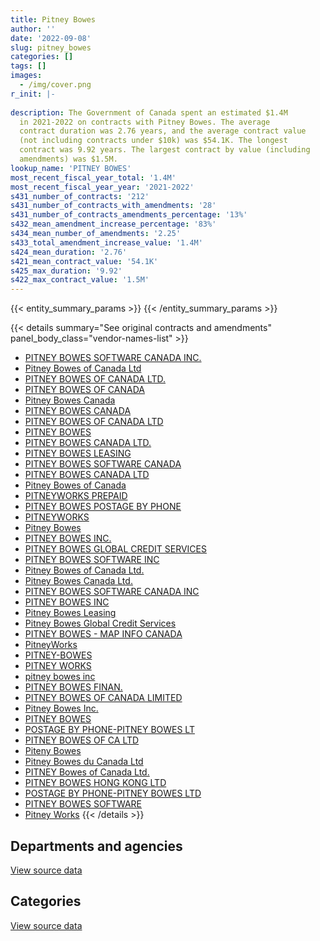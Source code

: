 ```yaml
---
title: Pitney Bowes
author: ''
date: '2022-09-08'
slug: pitney_bowes
categories: []
tags: []
images:
  - /img/cover.png
r_init: |-
  
description: The Government of Canada spent an estimated $1.4M
  in 2021-2022 on contracts with Pitney Bowes. The average
  contract duration was 2.76 years, and the average contract value
  (not including contracts under $10k) was $54.1K. The longest
  contract was 9.92 years. The largest contract by value (including
  amendments) was $1.5M.
lookup_name: 'PITNEY BOWES'
most_recent_fiscal_year_total: '1.4M'
most_recent_fiscal_year_year: '2021-2022'
s431_number_of_contracts: '212'
s431_number_of_contracts_with_amendments: '28'
s431_number_of_contracts_amendments_percentage: '13%'
s432_mean_amendment_increase_percentage: '83%'
s434_mean_number_of_amendments: '2.25'
s433_total_amendment_increase_value: '1.4M'
s424_mean_duration: '2.76'
s421_mean_contract_value: '54.1K'
s425_max_duration: '9.92'
s422_max_contract_value: '1.5M'
---
```


<script src="/rmarkdown-libs/htmlwidgets/htmlwidgets.js"></script>
<link href="/rmarkdown-libs/datatables-css/datatables-crosstalk.css" rel="stylesheet" />
<script src="/rmarkdown-libs/datatables-binding/datatables.js"></script>
<script src="/rmarkdown-libs/jquery/jquery-3.6.0.min.js"></script>
<link href="/rmarkdown-libs/dt-core-bootstrap/css/dataTables.bootstrap.min.css" rel="stylesheet" />
<link href="/rmarkdown-libs/dt-core-bootstrap/css/dataTables.bootstrap.extra.css" rel="stylesheet" />
<script src="/rmarkdown-libs/dt-core-bootstrap/js/jquery.dataTables.min.js"></script>
<script src="/rmarkdown-libs/dt-core-bootstrap/js/dataTables.bootstrap.min.js"></script>
<link href="/rmarkdown-libs/crosstalk/css/crosstalk.min.css" rel="stylesheet" />
<script src="/rmarkdown-libs/crosstalk/js/crosstalk.min.js"></script>
<script src="/rmarkdown-libs/htmlwidgets/htmlwidgets.js"></script>
<link href="/rmarkdown-libs/datatables-css/datatables-crosstalk.css" rel="stylesheet" />
<script src="/rmarkdown-libs/datatables-binding/datatables.js"></script>
<script src="/rmarkdown-libs/jquery/jquery-3.6.0.min.js"></script>
<link href="/rmarkdown-libs/dt-core-bootstrap/css/dataTables.bootstrap.min.css" rel="stylesheet" />
<link href="/rmarkdown-libs/dt-core-bootstrap/css/dataTables.bootstrap.extra.css" rel="stylesheet" />
<script src="/rmarkdown-libs/dt-core-bootstrap/js/jquery.dataTables.min.js"></script>
<script src="/rmarkdown-libs/dt-core-bootstrap/js/dataTables.bootstrap.min.js"></script>
<link href="/rmarkdown-libs/crosstalk/css/crosstalk.min.css" rel="stylesheet" />
<script src="/rmarkdown-libs/crosstalk/js/crosstalk.min.js"></script>

{{< entity_summary_params >}}
{{< /entity_summary_params >}}

{{< details summary="See original contracts and amendments" panel_body_class="vendor-names-list" >}}
- [PITNEY BOWES SOFTWARE CANADA INC.](https://search.open.canada.ca/en/ct/?sort=contract_value_f%20desc&page=1&search_text=%22PITNEY%20BOWES%20SOFTWARE%20CANADA%20INC.%22)
- [Pitney Bowes of Canada Ltd](https://search.open.canada.ca/en/ct/?sort=contract_value_f%20desc&page=1&search_text=%22Pitney%20Bowes%20of%20Canada%20Ltd%22)
- [PITNEY BOWES OF CANADA LTD.](https://search.open.canada.ca/en/ct/?sort=contract_value_f%20desc&page=1&search_text=%22PITNEY%20BOWES%20OF%20CANADA%20LTD.%22)
- [PITNEY BOWES OF CANADA](https://search.open.canada.ca/en/ct/?sort=contract_value_f%20desc&page=1&search_text=%22PITNEY%20BOWES%20OF%20CANADA%22)
- [Pitney Bowes Canada](https://search.open.canada.ca/en/ct/?sort=contract_value_f%20desc&page=1&search_text=%22Pitney%20Bowes%20Canada%22)
- [PITNEY BOWES CANADA](https://search.open.canada.ca/en/ct/?sort=contract_value_f%20desc&page=1&search_text=%22PITNEY%20BOWES%20CANADA%22)
- [PITNEY BOWES OF CANADA LTD](https://search.open.canada.ca/en/ct/?sort=contract_value_f%20desc&page=1&search_text=%22PITNEY%20BOWES%20OF%20CANADA%20LTD%22)
- [PITNEY BOWES](https://search.open.canada.ca/en/ct/?sort=contract_value_f%20desc&page=1&search_text=%22PITNEY%20BOWES%22)
- [PITNEY BOWES CANADA LTD.](https://search.open.canada.ca/en/ct/?sort=contract_value_f%20desc&page=1&search_text=%22PITNEY%20BOWES%20CANADA%20LTD.%22)
- [PITNEY BOWES LEASING](https://search.open.canada.ca/en/ct/?sort=contract_value_f%20desc&page=1&search_text=%22PITNEY%20BOWES%20LEASING%22)
- [PITNEY BOWES SOFTWARE CANADA](https://search.open.canada.ca/en/ct/?sort=contract_value_f%20desc&page=1&search_text=%22PITNEY%20BOWES%20SOFTWARE%20CANADA%22)
- [PITNEY BOWES CANADA LTD](https://search.open.canada.ca/en/ct/?sort=contract_value_f%20desc&page=1&search_text=%22PITNEY%20BOWES%20CANADA%20LTD%22)
- [Pitney Bowes of Canada](https://search.open.canada.ca/en/ct/?sort=contract_value_f%20desc&page=1&search_text=%22Pitney%20Bowes%20of%20Canada%22)
- [PITNEYWORKS PREPAID](https://search.open.canada.ca/en/ct/?sort=contract_value_f%20desc&page=1&search_text=%22PITNEYWORKS%20PREPAID%22)
- [PITNEY BOWES POSTAGE BY PHONE](https://search.open.canada.ca/en/ct/?sort=contract_value_f%20desc&page=1&search_text=%22PITNEY%20BOWES%20POSTAGE%20BY%20PHONE%22)
- [PITNEYWORKS](https://search.open.canada.ca/en/ct/?sort=contract_value_f%20desc&page=1&search_text=%22PITNEYWORKS%22)
- [Pitney Bowes](https://search.open.canada.ca/en/ct/?sort=contract_value_f%20desc&page=1&search_text=%22Pitney%20Bowes%22)
- [PITNEY BOWES INC.](https://search.open.canada.ca/en/ct/?sort=contract_value_f%20desc&page=1&search_text=%22PITNEY%20BOWES%20INC.%22)
- [PITNEY BOWES GLOBAL CREDIT SERVICES](https://search.open.canada.ca/en/ct/?sort=contract_value_f%20desc&page=1&search_text=%22PITNEY%20BOWES%20GLOBAL%20CREDIT%20SERVICES%22)
- [PITNEY BOWES SOFTWARE INC](https://search.open.canada.ca/en/ct/?sort=contract_value_f%20desc&page=1&search_text=%22PITNEY%20BOWES%20SOFTWARE%20INC%22)
- [Pitney Bowes of Canada Ltd.](https://search.open.canada.ca/en/ct/?sort=contract_value_f%20desc&page=1&search_text=%22Pitney%20Bowes%20of%20Canada%20Ltd.%22)
- [Pitney Bowes Canada Ltd.](https://search.open.canada.ca/en/ct/?sort=contract_value_f%20desc&page=1&search_text=%22Pitney%20Bowes%20Canada%20Ltd.%22)
- [PITNEY BOWES SOFTWARE CANADA INC](https://search.open.canada.ca/en/ct/?sort=contract_value_f%20desc&page=1&search_text=%22PITNEY%20BOWES%20SOFTWARE%20CANADA%20INC%22)
- [PITNEY BOWES INC](https://search.open.canada.ca/en/ct/?sort=contract_value_f%20desc&page=1&search_text=%22PITNEY%20BOWES%20INC%22)
- [Pitney Bowes Leasing](https://search.open.canada.ca/en/ct/?sort=contract_value_f%20desc&page=1&search_text=%22Pitney%20Bowes%20Leasing%22)
- [Pitney Bowes Global Credit Services](https://search.open.canada.ca/en/ct/?sort=contract_value_f%20desc&page=1&search_text=%22Pitney%20Bowes%20Global%20Credit%20Services%22)
- [PITNEY BOWES - MAP INFO CANADA](https://search.open.canada.ca/en/ct/?sort=contract_value_f%20desc&page=1&search_text=%22PITNEY%20BOWES%20-%20MAP%20INFO%20CANADA%22)
- [PitneyWorks](https://search.open.canada.ca/en/ct/?sort=contract_value_f%20desc&page=1&search_text=%22PitneyWorks%22)
- [PITNEY-BOWES](https://search.open.canada.ca/en/ct/?sort=contract_value_f%20desc&page=1&search_text=%22PITNEY-BOWES%22)
- [PITNEY WORKS](https://search.open.canada.ca/en/ct/?sort=contract_value_f%20desc&page=1&search_text=%22PITNEY%20WORKS%22)
- [pitney bowes inc](https://search.open.canada.ca/en/ct/?sort=contract_value_f%20desc&page=1&search_text=%22pitney%20bowes%20inc%22)
- [PITNEY BOWES FINAN.](https://search.open.canada.ca/en/ct/?sort=contract_value_f%20desc&page=1&search_text=%22PITNEY%20BOWES%20FINAN.%22)
- [PITNEY BOWES OF CANADA LIMITED](https://search.open.canada.ca/en/ct/?sort=contract_value_f%20desc&page=1&search_text=%22PITNEY%20BOWES%20OF%20CANADA%20LIMITED%22)
- [Pitney Bowes Inc.](https://search.open.canada.ca/en/ct/?sort=contract_value_f%20desc&page=1&search_text=%22Pitney%20Bowes%20Inc.%22)
- [PITNEY BOWES](https://search.open.canada.ca/en/ct/?sort=contract_value_f%20desc&page=1&search_text=%22PITNEY%20%20BOWES%22)
- [POSTAGE BY PHONE-PITNEY BOWES LT](https://search.open.canada.ca/en/ct/?sort=contract_value_f%20desc&page=1&search_text=%22POSTAGE%20BY%20PHONE-PITNEY%20BOWES%20LT%22)
- [PITNEY BOWES OF CA LTD](https://search.open.canada.ca/en/ct/?sort=contract_value_f%20desc&page=1&search_text=%22PITNEY%20BOWES%20OF%20CA%20LTD%22)
- [Piteny Bowes](https://search.open.canada.ca/en/ct/?sort=contract_value_f%20desc&page=1&search_text=%22Piteny%20Bowes%22)
- [Pitney Bowes du Canada Ltd](https://search.open.canada.ca/en/ct/?sort=contract_value_f%20desc&page=1&search_text=%22Pitney%20Bowes%20du%20Canada%20Ltd%22)
- [PITNEY Bowes of Canada Ltd.](https://search.open.canada.ca/en/ct/?sort=contract_value_f%20desc&page=1&search_text=%22PITNEY%20Bowes%20of%20Canada%20Ltd.%22)
- [PITNEY BOWES HONG KONG LTD](https://search.open.canada.ca/en/ct/?sort=contract_value_f%20desc&page=1&search_text=%22PITNEY%20BOWES%20HONG%20KONG%20LTD%22)
- [POSTAGE BY PHONE-PITNEY BOWES LTD](https://search.open.canada.ca/en/ct/?sort=contract_value_f%20desc&page=1&search_text=%22POSTAGE%20BY%20PHONE-PITNEY%20BOWES%20LTD%22)
- [PITNEY BOWES SOFTWARE](https://search.open.canada.ca/en/ct/?sort=contract_value_f%20desc&page=1&search_text=%22PITNEY%20BOWES%20SOFTWARE%22)
- [Pitney Works](https://search.open.canada.ca/en/ct/?sort=contract_value_f%20desc&page=1&search_text=%22Pitney%20Works%22)
{{< /details >}}

## Departments and agencies

<div id="htmlwidget-1" style="width:100%;height:auto;" class="datatables html-widget"></div>
<script type="application/json" data-for="htmlwidget-1">{"x":{"style":"bootstrap","filter":"none","vertical":false,"data":[["<a href=\"/departments/aafc-aac/\">Agriculture and Agri-Food Canada<\/a>","<a href=\"/departments/aandc-aadnc/\">Crown-Indigenous Relations and Northern Affairs Canada<\/a>","<a href=\"/departments/cbsa-asfc/\">Canada Border Services Agency<\/a>","<a href=\"/departments/cgc-ccg/\">Canadian Grain Commission<\/a>","<a href=\"/departments/cic/\">Immigration, Refugees and Citizenship Canada<\/a>","<a href=\"/departments/cra-arc/\">Canada Revenue Agency<\/a>","<a href=\"/departments/csc-scc/\">Correctional Service of Canada<\/a>","<a href=\"/departments/dfatd-maecd/\">Global Affairs Canada<\/a>","<a href=\"/departments/dfo-mpo/\">Fisheries and Oceans Canada<\/a>","<a href=\"/departments/dnd-mdn/\">National Defence<\/a>","<a href=\"/departments/ec/\">Environment and Climate Change Canada<\/a>","<a href=\"/departments/elections/\">Elections Canada<\/a>","<a href=\"/departments/esdc-edsc/\">Employment and Social Development Canada<\/a>","<a href=\"/departments/fja-cmf/\">Office of the Commissioner for Federal Judicial Affairs Canada<\/a>","<a href=\"/departments/hc-sc/\">Health Canada<\/a>","<a href=\"/departments/ic/\">Innovation, Science and Economic Development Canada<\/a>","<a href=\"/departments/irb-cisr/\">Immigration and Refugee Board of Canada<\/a>","<a href=\"/departments/isc-sac/\">Indigenous Services Canada<\/a>","<a href=\"/departments/jus/\">Department of Justice Canada<\/a>","<a href=\"/departments/lac-bac/\">Library and Archives Canada<\/a>","<a href=\"/departments/nfb-onf/\">National Film Board<\/a>","<a href=\"/departments/nrcan-rncan/\">Natural Resources Canada<\/a>","<a href=\"/departments/osgg-bsgg/\">Office of the Secretary to the Governor General<\/a>","<a href=\"/departments/pbc-clcc/\">Parole Board of Canada<\/a>","<a href=\"/departments/pc/\">Parks Canada<\/a>","<a href=\"/departments/pco-bcp/\">Privy Council Office<\/a>","<a href=\"/departments/pwgsc-tpsgc/\">Public Services and Procurement Canada<\/a>","<a href=\"/departments/rcmp-grc/\">Royal Canadian Mounted Police<\/a>","<a href=\"/departments/ssc-spc/\">Shared Services Canada<\/a>","<a href=\"/departments/statcan/\">Statistics Canada<\/a>","<a href=\"/departments/tbs-sct/\">Treasury Board of Canada Secretariat<\/a>","<a href=\"/departments/tc/\">Transport Canada<\/a>","<a href=\"/departments/vac-acc/\">Veterans Affairs Canada<\/a>"],[46146.22,7054.45,57830.21,3618.44,94852.51,680963.29,14594.15,7706.81,null,9453.48,3770.54,2860.27,42132.57,14125,6476.77,37133.25,null,null,6448.49,22566.88,1645.11,7136.71,3236.19,null,10920,null,10805.66,16698.79,47500.51,115469.91,1420.55,31369.76,null],[55972.88,7073.78,29471.4,5495.23,60324.17,787353.24,50548,7727.92,19690.25,37944.61,null,6829.58,117361.24,4721.23,34682.34,153524.89,6373.83,null,6466.16,null,1649.62,22637.13,5587,null,19653.16,6822.51,18080.31,50341.86,47630.65,29532.45,null,59550.79,null],[28692.9,7054.45,52437.36,5480.21,50933.41,583656.25,null,3863.96,null,12308.77,null,45135.11,1096850.5,null,26009.92,45019.43,6663.68,1677.64,10142,null,1645.11,null,5571.73,4933.74,20703.86,6803.87,14761.68,7171.6,19911.17,64666.79,null,12111.61,null],[47552.3,7054.45,25658.84,2747.61,45569.4,612725.79,null,null,null,68000.99,null,4143.64,357480.98,null,26009.92,2028.19,18817.76,8316.16,24986.53,null,1645.11,null,5571.73,23150.98,19213.05,6803.87,14761.68,8348.11,null,79086.15,null,13327.26,13540.89]],"container":"<table class=\"table table-striped table-hover row-border order-column display\">\n  <thead>\n    <tr>\n      <th>Department<\/th>\n      <th>2018-2019<\/th>\n      <th>2019-2020<\/th>\n      <th>2020-2021<\/th>\n      <th>2021-2022<\/th>\n    <\/tr>\n  <\/thead>\n<\/table>","options":{"order":[[4,"desc"]],"pageLength":10,"autoWidth":true,"columnDefs":[{"targets":1,"render":"function(data, type, row, meta) {\n    return type !== 'display' ? data : DTWidget.formatCurrency(data, \"$\", 2, 3, \",\", \".\", true, null);\n  }"},{"targets":2,"render":"function(data, type, row, meta) {\n    return type !== 'display' ? data : DTWidget.formatCurrency(data, \"$\", 2, 3, \",\", \".\", true, null);\n  }"},{"targets":3,"render":"function(data, type, row, meta) {\n    return type !== 'display' ? data : DTWidget.formatCurrency(data, \"$\", 2, 3, \",\", \".\", true, null);\n  }"},{"targets":4,"render":"function(data, type, row, meta) {\n    return type !== 'display' ? data : DTWidget.formatCurrency(data, \"$\", 2, 3, \",\", \".\", true, null);\n  }"},{"width":"16%","targets":[1,2,3,4]},{"className":"dt-right","targets":[1,2,3,4]}],"orderClasses":false}},"evals":["options.columnDefs.0.render","options.columnDefs.1.render","options.columnDefs.2.render","options.columnDefs.3.render"],"jsHooks":[]}</script>
<p class="text-right">
<a href="https://github.com/GoC-Spending/contracts-data/tree/main/data/out/vendors/pitney_bowes/summary_by_fiscal_year_by_department.csv" class="source-data-link btn btn-link">View source data</a>
</p>

## Categories

<div id="htmlwidget-2" style="width:100%;height:auto;" class="datatables html-widget"></div>
<script type="application/json" data-for="htmlwidget-2">{"x":{"style":"bootstrap","filter":"none","vertical":false,"data":[["<a href=\"/categories/other/\">(Other)<\/a>","<a href=\"/categories/office_management/\">Office management<\/a>","<a href=\"/categories/defence/\">Defence<\/a>","<a href=\"/categories/information_technology/\">Information technology<\/a>","<a href=\"/categories/transportation_and_logistics/\">Transportation and logistics<\/a>","<a href=\"/categories/industrial_products_and_services/\">Industrial products and services<\/a>","<a href=\"/categories/human_capital/\">Human capital<\/a>"],[2488.45,1051636.6,null,216360.56,null,22150.91,11300],[2495.27,1253075.39,null,374268.86,null,21991.06,1215.65],[2488.45,738502.52,null,1240029.79,6243.93,136857.73,10084.35],[1247.63,864108.69,1504.54,506982.69,8348.11,54349.76,null]],"container":"<table class=\"table table-striped table-hover row-border order-column display\">\n  <thead>\n    <tr>\n      <th>Category<\/th>\n      <th>2018-2019<\/th>\n      <th>2019-2020<\/th>\n      <th>2020-2021<\/th>\n      <th>2021-2022<\/th>\n    <\/tr>\n  <\/thead>\n<\/table>","options":{"order":[[4,"desc"]],"dom":"t","pageLength":30,"autoWidth":true,"columnDefs":[{"targets":1,"render":"function(data, type, row, meta) {\n    return type !== 'display' ? data : DTWidget.formatCurrency(data, \"$\", 2, 3, \",\", \".\", true, null);\n  }"},{"targets":2,"render":"function(data, type, row, meta) {\n    return type !== 'display' ? data : DTWidget.formatCurrency(data, \"$\", 2, 3, \",\", \".\", true, null);\n  }"},{"targets":3,"render":"function(data, type, row, meta) {\n    return type !== 'display' ? data : DTWidget.formatCurrency(data, \"$\", 2, 3, \",\", \".\", true, null);\n  }"},{"targets":4,"render":"function(data, type, row, meta) {\n    return type !== 'display' ? data : DTWidget.formatCurrency(data, \"$\", 2, 3, \",\", \".\", true, null);\n  }"},{"width":"16%","targets":[1,2,3,4]},{"className":"dt-right","targets":[1,2,3,4]}],"orderClasses":false,"lengthMenu":[10,25,30,50,100]}},"evals":["options.columnDefs.0.render","options.columnDefs.1.render","options.columnDefs.2.render","options.columnDefs.3.render"],"jsHooks":[]}</script>
<p class="text-right">
<a href="https://github.com/GoC-Spending/contracts-data/tree/main/data/out/vendors/pitney_bowes/summary_by_fiscal_year_by_category.csv" class="source-data-link btn btn-link">View source data</a>
</p>

